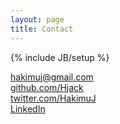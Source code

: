 ```yaml
---
layout: page
title: Contact
---
```

{% include JB/setup %}

<div class="contact">
  <p>
  	<a href="mailto:hakimuj@gmail.com">hakimuj@gmail.com</a><br />
    <a href="http://github.com/Hjack/">github.com/Hjack</a><br />
    <a href="http://twitter.com/HakimuJ/">twitter.com/HakimuJ</a><br />
    <a href="http://www.linkedin.com/pub/hakimu-jackson/51/3a6/a08">LinkedIn</a><br />
  </p>
</div>

